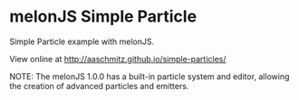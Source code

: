 melonJS Simple Particle
=======================

Simple Particle example with melonJS.

View online at http://aaschmitz.github.io/simple-particles/

NOTE: The melonJS 1.0.0 has a built-in particle system and editor, allowing the creation of advanced particles and emitters.
